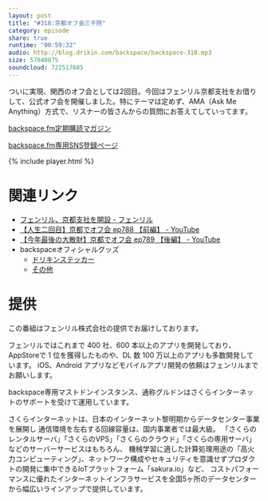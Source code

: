 ```yaml
---
layout: post
title: "#318:京都オフ会三千院"
category: episode
share: true
runtime: "00:59:32"
audio: http://blog.drikin.com/backspace/backspace-318.mp3
size: 57040875
soundcloud: 722517685
---
```


ついに実現、関西のオフ会としては2回目。今回はフェンリル京都支社をお借りして、公式オフ会を開催しました。特にテーマは定めず、AMA（Ask Me Anything）方式で、リスナーの皆さんからの質問にお答えてしていってます。

[backspace.fm定期購読マガジン](https://note.mu/drikin/m/m55ec296b7655)

[backspace.fm専用SNS登録ページ](https://mstdn.guru/invite/3WVHpSMr)

{% include player.html %}


# 関連リンク
* [フェンリル、京都支社を開設 - フェンリル](https://www.fenrir-inc.com/jp/news/2019/03/28/kyoto-office/)
* [【人生二回目】京都でオフ会 ep788 【前編】 - YouTube](https://www.youtube.com/watch?v=XRGm1D5jfgU)
* [【今年最後の大散財】京都でオフ会 ep789 【後編】 - YouTube](https://www.youtube.com/watch?v=Me3nHoZqouw)
* backspaceオフィシャルグッズ
  * [ドリキンステッカー](https://backspace.thebase.in/)
  * [その他](https://www.zazzle.co.jp/s/backspace+%E3%82%AE%E3%83%95%E3%83%88)

# 提供

この番組はフェンリル株式会社の提供でお届けしております。

フェンリルではこれまで 400 社、600 本以上のアプリを開発しており、AppStoreで 1 位を獲得したものや、DL 数 100 万以上のアプリも多数開発しています。
iOS、Android アプリなどモバイルアプリ開発の依頼はフェンリルまでお願いします。

backspace専用マストドンインスタンス、通称グルドンはさくらインターネットのサポートを受けて運用しています。

さくらインターネットは、日本のインターネット黎明期からデータセンター事業を展開し
通信環境を左右する回線容量は、国内事業者では最大級。
「さくらのレンタルサーバ」「さくらのVPS」「さくらのクラウド」「さくらの専用サーバ」などのサーバーサービスはもちろん、
機械学習に適した計算処理用途の「高火力コンピューティング」、ネットワーク構成やセキュリティを意識せずプロダクトの開発に集中できるIoTプラットフォーム「sakura.io」など、
コストパフォーマンスに優れたインターネットインフラサービスを全国5ヶ所のデータセンターから幅広いラインアップで提供しています。
  
